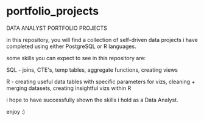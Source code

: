 # portfolio_projects
DATA ANALYST PORTFOLIO PROJECTS

in this repository, you will find a collection of self-driven data projects i have 
completed using either PostgreSQL or R languages. 

some skills you can expect to see in this repository are:

SQL - joins, CTE's, temp tables, aggregate functions, creating views

R - creating useful data tables with specific parameters for vizs, cleaning + merging datasets, 
  creating insightful vizs within R

i hope to have successfully shown the skills i hold as a Data Analyst.

enjoy :) 

